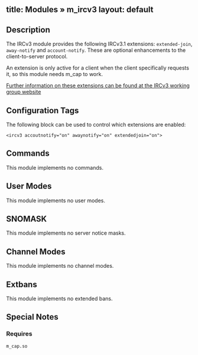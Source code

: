 title: Modules &raquo; m_ircv3
layout: default
---

## Description

The IRCv3 module provides the following IRCv3.1 extensions:
  `extended-join`, `away-notify` and `account-notify`.
These are optional enhancements to the client-to-server protocol. 

An extension is only active for a client when the client specifically requests it, so this module needs m_cap to work.
 
[Further information on these extensions can be found at the IRCv3 working group website](http://ircv3.atheme.org/)

## Configuration Tags

The following block can be used to control which extensions are enabled:

`<ircv3 accoutnotify="on" awaynotify="on" extendedjoin="on">`

## Commands

This module implements no commands.

## User Modes

This module implements no user modes.

## SNOMASK

This module implements no server notice masks.

## Channel Modes

This module implements no channel modes.

## Extbans

This module implements no extended bans.

## Special Notes

### Requires

`m_cap.so`
